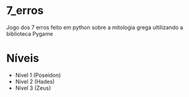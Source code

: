 # 7_erros
Jogo dos 7 erros feito em python sobre a mitologia grega ultilizando a biblioteca Pygame

# Níveis
 - Nível 1 (Poseidon)
 - Nível 2 (Hades)
 - Nível 3 (Zeus)
